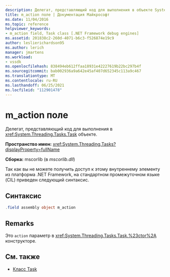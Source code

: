 ```yaml
---
description: Делегат, представляющий код для выполнения в объекте System. Threading. Tasks. Task.
title: m_action поле | Документация Майкрософт
ms.date: 11/04/2016
ms.topic: reference
helpviewer_keywords:
- m_action field, Task class [.NET Framework debug engines]
ms.assetid: 201838c2-260d-4071-b6c3-f526874e19c9
author: leslierichardson95
ms.author: lerich
manager: jmartens
ms.workload:
- vssdk
ms.openlocfilehash: 838494eb612ffaa18931e42227619b22bc297b4f
ms.sourcegitcommit: bab002936a9a642e45af407d652345c113a9c467
ms.translationtype: MT
ms.contentlocale: ru-RU
ms.lasthandoff: 06/25/2021
ms.locfileid: "112901478"
---
```

# <a name="m_action-field"></a>m_action поле
Делегат, представляющий код для выполнения в <xref:System.Threading.Tasks.Task> объекте.

 **Пространство имен:** <xref:System.Threading.Tasks?displayProperty=fullName>

 **Сборка:** mscorlib (в *mscorlib.dll*)

 Так как вы не можете получить доступ к этому внутреннему элементу из платформа .NET Framework, на стандартном промежуточном языке (CIL) приведен следующий синтаксис.

## <a name="syntax"></a>Синтаксис

```csharp
.field assembly object m_action
```

## <a name="remarks"></a>Remarks
 Это `action` параметр в <xref:System.Threading.Tasks.Task.%23ctor%2A> конструкторе.

## <a name="see-also"></a>См. также
- [Класс Task](../../extensibility/debugger/task-class-internal-members.md)
